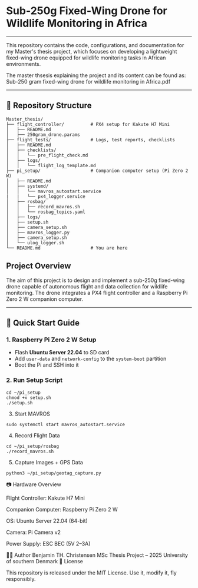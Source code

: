 # Sub-250g Fixed-Wing Drone for Wildlife Monitoring in Africa

---

This repository contains the code, configurations, and documentation for my Master's thesis project, which focuses on developing a lightweight fixed-wing drone equipped for wildlife monitoring tasks in African environments.

The master thsesis explaining the project and its content can be found as: Sub-250 gram fixed-wing drone for wildlife monitoring in Africa.pdf


---

## 🧩 Repository Structure

```console
Master_thesis/
├── flight_controller/          # PX4 setup for Kakute H7 Mini
│   ├── README.md
│   ├── 250gram_drone.params
├── flight_tests/               # Logs, test reports, checklists
│   ├── README.md
│   ├── checklists/
│   │   └── pre_flight_check.md
│   ├── logs/
│   │   └── flight_log_template.md
├── pi_setup/                   # Companion computer setup (Pi Zero 2 W)
│   ├── README.md
│   ├── systemd/
│   │   └── mavros_autostart.service
|   |   └── px4_logger.service
│   ├── rosbag/
│   │   ├── record_mavros.sh
│   │   └── rosbag_topics.yaml
│   ├── logs/
│   ├── setup.sh
│   ├── camera_setup.sh
│   ├── mavros_logger.py
│   ├── camera_setup.sh
│   └── ulog_logger.sh
└── README.md                   # You are here
```

## Project Overview

The aim of this project is to design and implement a sub-250g fixed-wing drone capable of autonomous flight and data collection for wildlife monitoring. The drone integrates a PX4 flight controller and a Raspberry Pi Zero 2 W companion computer.

---

## 🚀 Quick Start Guide

### 1. Raspberry Pi Zero 2 W Setup

- Flash **Ubuntu Server 22.04** to SD card  
- Add `user-data` and `network-config` to the `system-boot` partition  
- Boot the Pi and SSH into it  

### 2. Run Setup Script

```console
cd ~/pi_setup
chmod +x setup.sh
./setup.sh
```
3. Start MAVROS
```console
sudo systemctl start mavros_autostart.service
```
4. Record Flight Data
```console
cd ~/pi_setup/rosbag
./record_mavros.sh
```
5. Capture Images + GPS Data
```console
python3 ~/pi_setup/geotag_capture.py
```
📷 Hardware Overview

Flight Controller: Kakute H7 Mini

Companion Computer: Raspberry Pi Zero 2 W

OS: Ubuntu Server 22.04 (64-bit)

Camera: Pi Camera v2

Power Supply: ESC BEC (5V 2–3A)

👨‍💻 Author
Benjamin TH. Christensen
MSc Thesis Project – 2025
University of southern Denmark
📜 License

This repository is released under the MIT License. Use it, modify it, fly responsibly.
